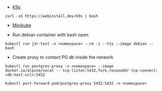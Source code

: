 - [K9s](https://github.com/derailed/k9s#readme)
```
curl -sS https://webinstall.dev/k9s | bash
```
- [Minikube](https://github.com/kubernetes/minikube#readme)

- Run debian container with bash open
```
kubectl run j3r-test -n <namespace> --rm -i --tty --image debian -- bash
```

- Create proxy to contact PG db inside the network
```
kubectl run postgres-proxy -n <namespace> --image docker.io/alpine/socat -- tcp-listen:5432,fork,reuseaddr tcp-connect:<db-host-url>:5432

kubectl port-forward pod/postgres-proxy 5432:5432 -n <namespace>
```

